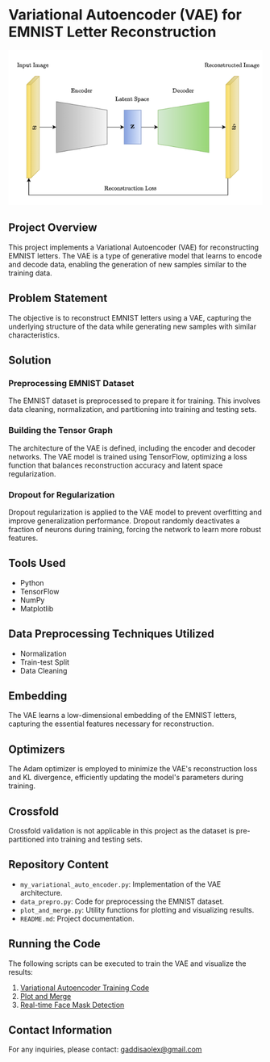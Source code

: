 # Variational Autoencoder (VAE) for EMNIST Letter Reconstruction

![Icon_2](icon_2.png)

## Project Overview

This project implements a Variational Autoencoder (VAE) for reconstructing EMNIST letters. The VAE is a type of generative model that learns to encode and decode data, enabling the generation of new samples similar to the training data.

## Problem Statement

The objective is to reconstruct EMNIST letters using a VAE, capturing the underlying structure of the data while generating new samples with similar characteristics.

## Solution

### Preprocessing EMNIST Dataset

The EMNIST dataset is preprocessed to prepare it for training. This involves data cleaning, normalization, and partitioning into training and testing sets.

### Building the Tensor Graph

The architecture of the VAE is defined, including the encoder and decoder networks. The VAE model is trained using TensorFlow, optimizing a loss function that balances reconstruction accuracy and latent space regularization.

### Dropout for Regularization

Dropout regularization is applied to the VAE model to prevent overfitting and improve generalization performance. Dropout randomly deactivates a fraction of neurons during training, forcing the network to learn more robust features.

## Tools Used

- Python
- TensorFlow
- NumPy
- Matplotlib

## Data Preprocessing Techniques Utilized

- Normalization
- Train-test Split
- Data Cleaning

## Embedding

The VAE learns a low-dimensional embedding of the EMNIST letters, capturing the essential features necessary for reconstruction.

## Optimizers

The Adam optimizer is employed to minimize the VAE's reconstruction loss and KL divergence, efficiently updating the model's parameters during training.

## Crossfold

Crossfold validation is not applicable in this project as the dataset is pre-partitioned into training and testing sets.

## Repository Content

- `my_variational_auto_encoder.py`: Implementation of the VAE architecture.
- `data_prepro.py`: Code for preprocessing the EMNIST dataset.
- `plot_and_merge.py`: Utility functions for plotting and visualizing results.
- `README.md`: Project documentation.

## Running the Code

The following scripts can be executed to train the VAE and visualize the results:

1. [Variational Autoencoder Training Code](my_variational_auto_encoder.py)
2. [Plot and Merge](my_variational_auto_encoder.py)
3. [Real-time Face Mask Detection](real_time_face_mask_detection.py)

## Contact Information

For any inquiries, please contact: gaddisaolex@gmail.com
